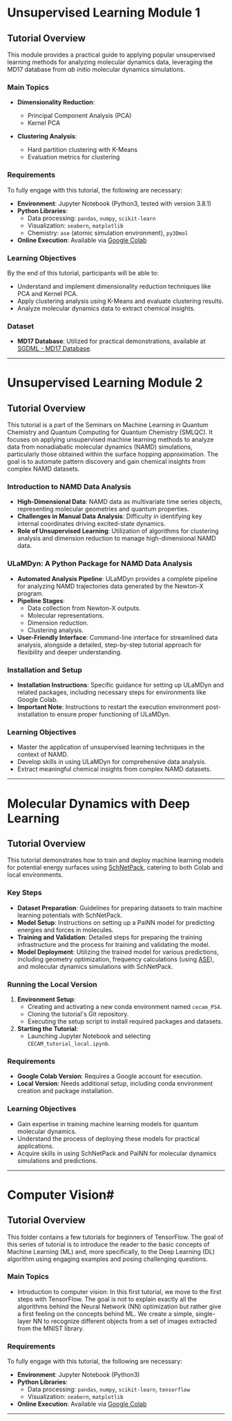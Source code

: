# Unsupervised Learning Module 1

## Tutorial Overview
This module provides a practical guide to applying popular unsupervised learning methods for analyzing molecular dynamics data, leveraging the MD17 database from *ab initio* molecular dynamics simulations.

### Main Topics
- **Dimensionality Reduction**:
  - Principal Component Analysis (PCA)
  - Kernel PCA

- **Clustering Analysis**:
  - Hard partition clustering with K-Means
  - Evaluation metrics for clustering

### Requirements
To fully engage with this tutorial, the following are necessary:
- **Environment**: Jupyter Notebook (Python3, tested with version 3.8.1)
- **Python Libraries**:
  - Data processing: `pandas`, `numpy`, `scikit-learn`
  - Visualization: `seaborn`, `matplotlib`
  - Chemistry: `ase` (atomic simulation environment), `py3Dmol`
- **Online Execution**: Available via [Google Colab](https://colab.research.google.com/github)

### Learning Objectives
By the end of this tutorial, participants will be able to:
- Understand and implement dimensionality reduction techniques like PCA and Kernel PCA.
- Apply clustering analysis using K-Means and evaluate clustering results.
- Analyze molecular dynamics data to extract chemical insights.

### Dataset
- **MD17 Database**: Utilized for practical demonstrations, available at [SGDML - MD17 Database](http://www.sgdml.org/#datasets).

---

# Unsupervised Learning Module 2

## Tutorial Overview
This tutorial is a part of the Seminars on Machine Learning in Quantum Chemistry and Quantum Computing for Quantum Chemistry (SMLQC). It focuses on applying unsupervised machine learning methods to analyze data from nonadiabatic molecular dynamics (NAMD) simulations, particularly those obtained within the surface hopping approximation. The goal is to automate pattern discovery and gain chemical insights from complex NAMD datasets.

### Introduction to NAMD Data Analysis
- **High-Dimensional Data**: NAMD data as multivariate time series objects, representing molecular geometries and quantum properties.
- **Challenges in Manual Data Analysis**: Difficulty in identifying key internal coordinates driving excited-state dynamics.
- **Role of Unsupervised Learning**: Utilization of algorithms for clustering analysis and dimension reduction to manage high-dimensional NAMD data.

### ULaMDyn: A Python Package for NAMD Data Analysis
- **Automated Analysis Pipeline**: ULaMDyn provides a complete pipeline for analyzing NAMD trajectories data generated by the Newton-X program.
- **Pipeline Stages**:
  - Data collection from Newton-X outputs.
  - Molecular representations.
  - Dimension reduction.
  - Clustering analysis.
- **User-Friendly Interface**: Command-line interface for streamlined data analysis, alongside a detailed, step-by-step tutorial approach for flexibility and deeper understanding.

### Installation and Setup
- **Installation Instructions**: Specific guidance for setting up ULaMDyn and related packages, including necessary steps for environments like Google Colab.
- **Important Note**: Instructions to restart the execution environment post-installation to ensure proper functioning of ULaMDyn.

### Learning Objectives
- Master the application of unsupervised learning techniques in the context of NAMD.
- Develop skills in using ULaMDyn for comprehensive data analysis.
- Extract meaningful chemical insights from complex NAMD datasets.

---

# Molecular Dynamics with Deep Learning

## Tutorial Overview
This tutorial demonstrates how to train and deploy machine learning models for potential energy surfaces using [SchNetPack](https://github.com/atomistic-machine-learning/schnetpack), catering to both Colab and local environments.

### Key Steps
- **Dataset Preparation**: Guidelines for preparing datasets to train machine learning potentials with SchNetPack.
- **Model Setup**: Instructions on setting up a PaiNN model for predicting energies and forces in molecules.
- **Training and Validation**: Detailed steps for preparing the training infrastructure and the process for training and validating the model.
- **Model Deployment**: Utilizing the trained model for various predictions, including geometry optimization, frequency calculations (using [ASE](https://wiki.fysik.dtu.dk/ase/)), and molecular dynamics simulations with SchNetPack.

### Running the Local Version
1. **Environment Setup**: 
   - Creating and activating a new conda environment named `cecam_PS4`.
   - Cloning the tutorial's Git repository.
   - Executing the setup script to install required packages and datasets.
2. **Starting the Tutorial**: 
   - Launching Jupyter Notebook and selecting `CECAM_tutorial_local.ipynb`.

### Requirements
- **Google Colab Version**: Requires a Google account for execution.
- **Local Version**: Needs additional setup, including conda environment creation and package installation.

### Learning Objectives
- Gain expertise in training machine learning models for quantum molecular dynamics.
- Understand the process of deploying these models for practical applications.
- Acquire skills in using SchNetPack and PaiNN for molecular dynamics simulations and predictions.
 
---

# Computer Vision#

## Tutorial Overview
This folder contains a few tutorials for beginners of TensorFlow. The goal of this series of tutorial is to introduce the reader to the basic concepts of Machine Learning (ML) and, more specifically, to the Deep Learning (DL) algorithm using engaging examples and posing challenging questions.

### Main Topics
- Introduction to computer vision: In this first tutorial, we move to the first steps with TensorFlow. The goal is not to explain exactly all the algorithms behind the Neural Network (NN) optimization but rather give a first feeling on the concepts behind ML. We create a simple, single-layer NN to recognize different objects from a set of images extracted from the MNIST library. 

### Requirements
To fully engage with this tutorial, the following are necessary:
- **Environment**: Jupyter Notebook (Python3)
- **Python Libraries**:
  - Data processing: `pandas`, `numpy`, `scikit-learn`, `tensorflow`
  - Visualization: `seaborn`, `matplotlib`
- **Online Execution**: Available via [Google Colab](https://colab.research.google.com/github)

---

